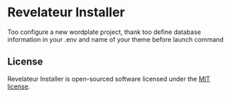 # Revelateur Installer

Too configure a new wordplate project, thank too define database information in your .env and name of your theme before launch command

## License

Revelateur Installer is open-sourced software licensed under the [MIT license](LICENSE.md).
